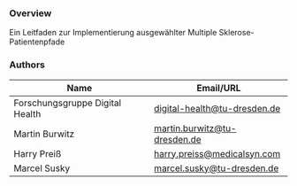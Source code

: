 ### Overview

Ein Leitfaden zur Implementierung ausgewählter Multiple Sklerose-Patientenpfade



### Authors

<table>
<thead>
<tr>
<th>Name</th>
<th>Email/URL</th>
</tr>
</thead>
<tbody>
<tr>
<td>Forschungsgruppe Digital Health</td>
<td><a href="mailto:digital-health@tu-dresden.de">digital-health@tu-dresden.de</a></td>
</tr>
<tr>
<td>Martin Burwitz</td>
<td><a href="mailto:martin.burwitz@tu-dresden.de">martin.burwitz@tu-dresden.de</a></td>
</tr>
<tr>
<td>Harry Preiß</td>
<td><a href="mailto:harry.preiss@medicalsyn.com">harry.preiss@medicalsyn.com</a></td>
</tr>
<tr>
<td>Marcel Susky</td>
<td><a href="mailto:marcel.susky@tu-dresden.de">marcel.susky@tu-dresden.de</a></td>
</tr>
</tbody>
</table>


